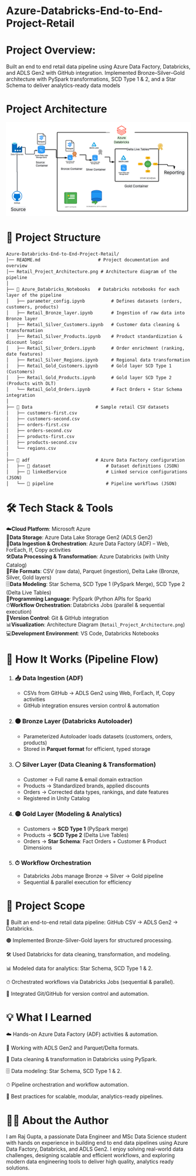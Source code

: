 # Azure-Databricks-End-to-End-Project-Retail

# Project Overview:

Built an end to end retail data pipeline using Azure Data Factory, Databricks, and ADLS Gen2 with GitHub integration. Implemented Bronze–Silver–Gold architecture with PySpark transformations, SCD Type 1 & 2, and a Star Schema to deliver analytics-ready data models

# Project Architecture
![Architecture Diagram](Retail_Project_Architecture.png)


# 📂 Project Structure

```
Azure-Databricks-End-to-End-Project-Retail/
│── README.md                      # Project documentation and overview
│── Retail_Project_Architecture.png # Architecture diagram of the pipeline
│
├── 📂 Azure_Databricks_Notebooks   # Databricks notebooks for each layer of the pipeline
│   ├── parameter_config.ipynb          # Defines datasets (orders, customers, products)
│   ├── Retail_Bronze_layer.ipynb       # Ingestion of raw data into Bronze layer
│   ├── Retail_Silver_Customers.ipynb   # Customer data cleaning & transformation
│   ├── Retail_Silver_Products.ipynb    # Product standardization & discount logic
│   ├── Retail_Silver_Orders.ipynb      # Order enrichment (ranking, date features)
│   ├── Retail_Silver_Regions.ipynb     # Regional data transformation
│   ├── Retail_Gold_Customers.ipynb     # Gold layer SCD Type 1 (Customers)
│   ├── Retail_Gold_Products.ipynb      # Gold layer SCD Type 2 (Products with DLT)
│   └── Retail_Gold_Orders.ipynb        # Fact Orders + Star Schema integration
│
├── 📂 Data                        # Sample retail CSV datasets
│   ├── customers-first.csv
│   ├── customers-second.csv
│   ├── orders-first.csv
│   ├── orders-second.csv
│   ├── products-first.csv
│   ├── products-second.csv
│   └── regions.csv
│
├── 📂 adf                         # Azure Data Factory configuration
│   ├── 📂 dataset                     # Dataset definitions (JSON)
│   ├── 📂 linkedService               # Linked service configurations (JSON)
│   └── 📂 pipeline                    # Pipeline workflows (JSON)
```


# 🛠 Tech Stack & Tools

☁️**Cloud Platform**: Microsoft Azure  
💾**Data Storage**: Azure Data Lake Storage Gen2 (ADLS Gen2)  
🔄**Data Ingestion & Orchestration**: Azure Data Factory (ADF) – Web, ForEach, If, Copy activities  
🛠**Data Processing & Transformation**: Azure Databricks (with Unity Catalog)  
📂**File Formats**: CSV (raw data), Parquet (ingestion), Delta Lake (Bronze, Silver, Gold layers)  
🗄**Data Modeling**: Star Schema, SCD Type 1 (PySpark Merge), SCD Type 2 (Delta Live Tables)  
🐍**Programming Language**: PySpark (Python APIs for Spark)  
⏱**Workflow Orchestration**: Databricks Jobs (parallel & sequential execution)  
🔧**Version Control**: Git & GitHub integration  
📊**Visualization**: Architecture Diagram (`Retail_Project_Architecture.png`)  
💻**Development Environment**: VS Code, Databricks Notebooks  


# 🔄 How It Works (Pipeline Flow)

1. ### 📥 Data Ingestion (ADF)  
   - CSVs from GitHub → ADLS Gen2 using Web, ForEach, If, Copy activities  
   - GitHub integration ensures version control & automation  

2. ### 🟤 Bronze Layer (Databricks Autoloader)
   - Parameterized Autoloader loads datasets (customers, orders, products)  
   - Stored in **Parquet format** for efficient, typed storage  

3. ### ⚪ Silver Layer (Data Cleaning & Transformation)
   - Customer → Full name & email domain extraction  
   - Products → Standardized brands, applied discounts  
   - Orders → Corrected data types, rankings, and date features  
   - Registered in Unity Catalog  

4. ### 🟡 Gold Layer (Modeling & Analytics)
   - Customers → **SCD Type 1** (PySpark merge)  
   - Products → **SCD Type 2** (Delta Live Tables)  
   - Orders → **Star Schema**: Fact Orders + Customer & Product Dimensions  

5. ### ⏱ Workflow Orchestration
   - Databricks Jobs manage Bronze → Silver → Gold pipeline  
   - Sequential & parallel execution for efficiency  



# 📌 Project Scope

🔄 Built an end-to-end retail data pipeline: GitHub CSV → ADLS Gen2 → Databricks.

🟤 Implemented Bronze-Silver-Gold layers for structured processing.

🛠 Used Databricks for data cleaning, transformation, and modeling.

📊 Modeled data for analytics: Star Schema, SCD Type 1 & 2.

⏱ Orchestrated workflows via Databricks Jobs (sequential & parallel).

🔧 Integrated Git/GitHub for version control and automation.

# 💡 What I Learned

☁️ Hands-on Azure Data Factory (ADF) activities & automation.

💾 Working with ADLS Gen2 and Parquet/Delta formats.

🐍 Data cleaning & transformation in Databricks using PySpark.

🗄 Data modeling: Star Schema, SCD Type 1 & 2.

⏱ Pipeline orchestration and workflow automation.

📌 Best practices for scalable, modular, analytics-ready pipelines.



# 👨‍💻 About the Author
I am Raj Gupta, a passionate Data Engineer and MSc Data Science student with hands on experience in building end to end data pipelines using Azure Data Factory, Databricks, and ADLS Gen2. I enjoy solving real-world data challenges, designing scalable and efficient workflows, and exploring modern data engineering tools to deliver high quality, analytics ready solutions.



